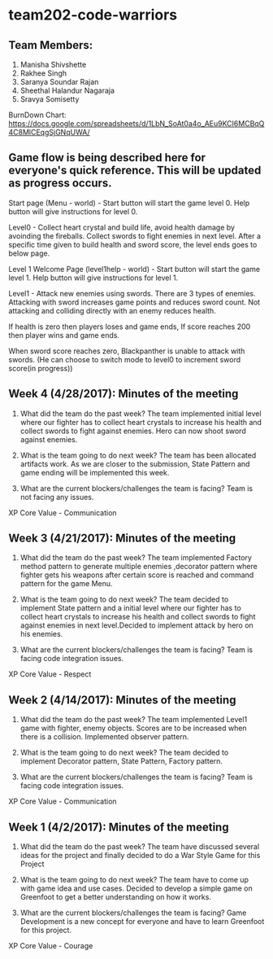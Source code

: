 # team202-code-warriors

## Team Members:

1. Manisha Shivshette
2. Rakhee Singh
3. Saranya Soundar Rajan
4. Sheethal Halandur Nagaraja
5. Sravya Somisetty

BurnDown Chart: https://docs.google.com/spreadsheets/d/1LbN_SoAt0a4o_AEu9KCI6MCBqQ4C8MlCEqgSjGNqUWA/

## Game flow is being described here for everyone's quick reference. This will be updated as progress occurs.

Start page (Menu - world) - Start button will start the game level 0. Help button will give instructions for level 0.

Level0 - Collect heart crystal and build life, avoid health damage by avoinding the fireballs. Collect swords to fight enemies in next level. After a specific time given to build health and sword score, the level ends goes to below page. 

Level 1 Welcome Page (level1help - world) - Start button will start the game level 1. Help button will give instructions for level 1.

Level1 - Attack new enemies using swords. There are 3 types of enemies. Attacking with sword increases game points and reduces sword count. Not attacking and colliding directly with an enemy reduces health. 

If health is zero then players loses and game ends, If score reaches 200 then player wins and game ends.

When sword score reaches zero, Blackpanther is unable to attack with swords. (He can choose to switch mode to level0 to increment sword score(in progress))

## Week 4 (4/28/2017): Minutes of the meeting

1.  What did the team do the past week? The team implemented initial level where our fighter has to collect heart crystals to increase his health and collect swords to fight against enemies. Hero can now shoot sword against enemies.

2.  What is the team going to do next week? The team has been allocated artifacts work. As we are closer to the submission, State Pattern and game ending will be implemented this week.

3.  What are the current blockers/challenges the team is facing? Team is not facing any issues.

XP Core Value - Communication

## Week 3 (4/21/2017): Minutes of the meeting

1.  What did the team do the past week? The team implemented Factory method pattern to generate multiple enemies ,decorator pattern where fighter gets his weapons after certain  score is reached and command pattern for the game Menu.

2.  What is the team going to do next week? The team decided to implement State pattern and a initial level where our fighter has to collect heart crystals to increase his health and collect swords to fight against enemies in next level.Decided to implement attack by hero on his enemies.  

3.  What are the current blockers/challenges the team is facing? Team is facing code integration issues.

XP Core Value - Respect


## Week 2 (4/14/2017): Minutes of the meeting

1.  What did the team do the past week? The team implemented Level1 game with fighter, enemy objects. Scores are to be increased when there is a collision. Implemented observer pattern.

2.  What is the team going to do next week? The team decided to implement Decorator pattern, State Pattern,  Factory pattern.

3.  What are the current blockers/challenges the team is facing? Team is facing code integration issues.

XP Core Value - Communication


## Week 1 (4/2/2017): Minutes of the meeting

1.  What did the team do the past week? The team have discussed several ideas for the project and finally decided to do a War Style Game for this Project

2.  What is the team going to do next week? The team have to come up with game idea and use cases. Decided to develop a simple game on Greenfoot to get a better understanding on how it works.

3.  What are the current blockers/challenges the team is facing? Game Development is a new concept for everyone and have to learn Greenfoot for this project.

XP Core Value - Courage

